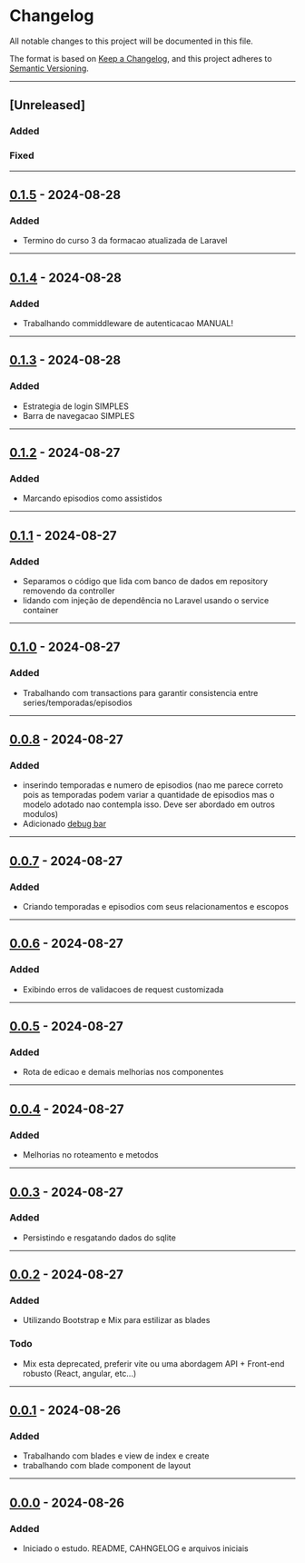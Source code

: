 # Changelog

All notable changes to this project will be documented in this file.

The format is based on [Keep a Changelog](https://keepachangelog.com/en/1.0.0/),
and this project adheres to [Semantic Versioning](https://semver.org/spec/v2.0.0.html).

---

## [Unreleased]
### Added

### Fixed

---

## [0.1.5] - 2024-08-28
### Added

- Termino do curso 3 da formacao atualizada de Laravel

---

## [0.1.4] - 2024-08-28
### Added

- Trabalhando commiddleware de autenticacao MANUAL!

---

## [0.1.3] - 2024-08-28
### Added

- Estrategia de login SIMPLES
- Barra de navegacao SIMPLES

---

## [0.1.2] - 2024-08-27
### Added

- Marcando episodios como assistidos

---

## [0.1.1] - 2024-08-27
### Added

- Separamos o código que lida com banco de dados  em repository removendo da controller
- lidando com injeção de dependência no Laravel usando o service container

---

## [0.1.0] - 2024-08-27
### Added

- Trabalhando com transactions para garantir consistencia entre series/temporadas/episodios

---

## [0.0.8] - 2024-08-27
### Added

- inserindo temporadas e numero de episodios (nao me parece correto pois as temporadas podem variar a 
quantidade de episodios mas o modelo adotado nao contempla isso. Deve ser abordado em outros modulos)
- Adicionado [debug bar](https://github.com/barryvdh/laravel-debugbar)

---

## [0.0.7] - 2024-08-27
### Added

- Criando temporadas e episodios com seus relacionamentos e escopos

---

## [0.0.6] - 2024-08-27
### Added

- Exibindo erros de validacoes de request customizada

---

## [0.0.5] - 2024-08-27
### Added

- Rota de edicao e demais melhorias nos componentes

---

## [0.0.4] - 2024-08-27
### Added

- Melhorias no roteamento e metodos

---

## [0.0.3] - 2024-08-27
### Added

- Persistindo e resgatando dados do sqlite

---

## [0.0.2] - 2024-08-27
### Added

- Utilizando Bootstrap e Mix para estilizar as blades

### Todo
- Mix esta deprecated, preferir vite ou uma abordagem API + Front-end robusto (React, angular, etc...)

---

## [0.0.1] - 2024-08-26
### Added

- Trabalhando com blades e view de index e create
- trabalhando com blade component de layout

---

## [0.0.0] - 2024-08-26
### Added

- Iniciado o estudo. README, CAHNGELOG e arquivos iniciais

[0.1.5]: https://github.com/jtonynet/php-laravel-series/compare/v0.1.4...v0.1.5
[0.1.4]: https://github.com/jtonynet/php-laravel-series/compare/v0.1.3...v0.1.4
[0.1.3]: https://github.com/jtonynet/php-laravel-series/compare/v0.1.2...v0.1.3
[0.1.2]: https://github.com/jtonynet/php-laravel-series/compare/v0.1.1...v0.1.2
[0.1.1]: https://github.com/jtonynet/php-laravel-series/compare/v0.1.0...v0.1.1
[0.1.0]: https://github.com/jtonynet/php-laravel-series/compare/v0.0.8...v0.1.0
[0.0.8]: https://github.com/jtonynet/php-laravel-series/compare/v0.0.7...v0.0.8
[0.0.7]: https://github.com/jtonynet/php-laravel-series/compare/v0.0.6...v0.0.7
[0.0.6]: https://github.com/jtonynet/php-laravel-series/compare/v0.0.5...v0.0.6
[0.0.5]: https://github.com/jtonynet/php-laravel-series/compare/v0.0.4...v0.0.5
[0.0.4]: https://github.com/jtonynet/php-laravel-series/compare/v0.0.3...v0.0.4
[0.0.3]: https://github.com/jtonynet/php-laravel-series/compare/v0.0.2...v0.0.3
[0.0.2]: https://github.com/jtonynet/php-laravel-series/compare/v0.0.1...v0.0.2
[0.0.1]: https://github.com/jtonynet/php-laravel-series/compare/v0.0.0...v0.0.1
[0.0.0]: https://github.com/jtonynet/php-laravel-series/releases/tag/v0.0.0
